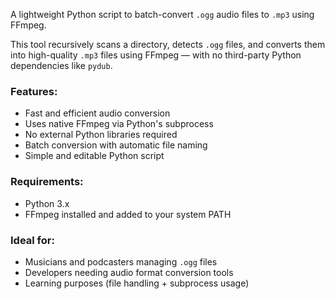 A lightweight Python script to batch-convert `.ogg` audio files to `.mp3` using FFmpeg.

This tool recursively scans a directory, detects `.ogg` files, and converts them into high-quality `.mp3` files using FFmpeg — with no third-party Python dependencies like `pydub`.

### Features:
- Fast and efficient audio conversion
- Uses native FFmpeg via Python's subprocess
- No external Python libraries required
- Batch conversion with automatic file naming
- Simple and editable Python script

### Requirements:
- Python 3.x
- FFmpeg installed and added to your system PATH

### Ideal for:
- Musicians and podcasters managing `.ogg` files
- Developers needing audio format conversion tools
- Learning purposes (file handling + subprocess usage)
